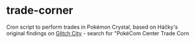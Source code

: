 # trade-corner

Cron script to perform trades in Pokémon Crystal, based on Háčky's original findings on [Glitch City](https://archives.glitchcity.info/forums/board-76/thread-7509/page-0.html) - search for "PokéCom Center Trade Corn